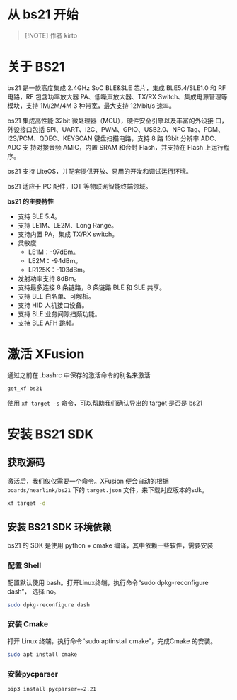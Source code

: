 # 从 bs21 开始

> [!NOTE] 作者
> kirto

# 关于 BS21

bs21 是一款高度集成 2.4GHz SoC BLE&SLE 芯片，集成 BLE5.4/SLE1.0 和
RF 电路，RF 包含功率放大器 PA、低噪声放大器、TX/RX Switch、集成电源管理等
模块，支持 1M/2M/4M 3 种带宽，最大支持 12Mbit/s 速率。

bs21 集成高性能 32bit 微处理器（MCU），硬件安全引擎以及丰富的外设接
口，外设接口包括 SPI、UART、I2C、PWM、GPIO、USB2.0、NFC Tag、PDM、
I2S/PCM、QDEC、KEYSCAN 键盘扫描电路，支持 8 路 13bit 分辨率 ADC、ADC 支
持对接音频 AMIC，内置 SRAM 和合封 Flash，并支持在 Flash 上运行程序。

bs21 支持 LiteOS，并配套提供开放、易用的开发和调试运行环境。

bs21 适应于 PC 配件，IOT 等物联网智能终端领域。

**bs21 的主要特性**

- 支持 BLE 5.4。
- 支持 LE1M、LE2M、Long Range。
- 支持内置 PA，集成 TX/RX switch。
- 灵敏度
    - LE1M：-97dBm。
    - LE2M：-94dBm。
    - LR125K：-103dBm。
- 发射功率支持 8dBm。
- 支持最多连接 8 条链路，8 条链路 BLE 和 SLE 共享。
- 支持 BLE 白名单、可解析。
- 支持 HID 人机接口设备。
- 支持 BLE 业务间隙扫频功能。
- 支持 BLE AFH 跳频。

# 激活 XFusion

通过之前在 .bashrc 中保存的激活命令的别名来激活
```bash
get_xf bs21
```

使用 `xf target -s` 命令，可以帮助我们确认导出的 target 是否是 bs21

# 安装 BS21 SDK

## 获取源码

激活后，我们仅仅需要一个命令。XFusion 便会自动的根据 `boards/nearlink/bs21` 下的 `target.json` 文件，来下载对应版本的sdk。

```bash
xf target -d
```

## 安装 BS21 SDK 环境依赖

bs21 的 SDK 是使用 python + cmake 编译，其中依赖一些软件，需要安装

### 配置 Shell
配置默认使用 bash。打开Linux终端，执行命令“sudo dpkg-reconfigure dash”， 选择 no。
```bash
sudo dpkg-reconfigure dash
```

### 安装 Cmake
打开 Linux 终端，执行命令“sudo aptinstall cmake”，完成Cmake 的安装。
```bash
sudo apt install cmake
```

### 安装pycparser
```bash
pip3 install pycparser==2.21
```
